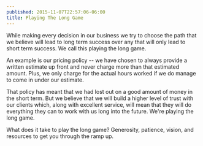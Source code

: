 ```yaml
---
published: 2015-11-07T22:57:06-06:00
title: Playing The Long Game
---
```

While making every decision in our business we try to choose the path that we believe will lead to long term success over any that will only lead to short term success. We call this playing the long game.

An example is our pricing policy -- we have chosen to always provide a written estimate up front and never charge more than that estimated amount. Plus, we only charge for the actual hours worked if we do manage to come in under our estimate.

That policy has meant that we had lost out on a good amount of money in the short term. But we believe that we will build a higher level of trust with our clients which, along with excellent service, will mean that they will do everything they can to work with us long into the future. We're playing the long game.

What does it take to play the long game? Generosity, patience, vision, and resources to get you through the ramp up.